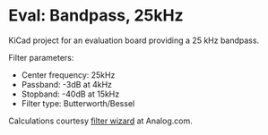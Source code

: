 # Eval: Bandpass, 25kHz

KiCad project for an evaluation board providing a 25 kHz bandpass. 

Filter parameters:

* Center frequency: 25kHz
* Passband: -3dB  at 4kHz
* Stopband: -40dB at 15kHz
* Filter type: Butterworth/Bessel

Calculations courtesy [filter wizard](http://www.analog.com/designtools/en/filterwizard) at Analog.com.
